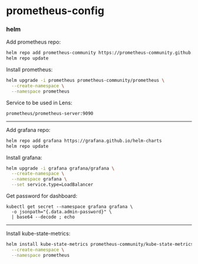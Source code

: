 # prometheus-config

### helm

Add prometheus repo:
```bash
helm repo add prometheus-community https://prometheus-community.github.io/helm-charts
helm repo update
```

Install prometheus:
```bash
helm upgrade -i prometheus prometheus-community/prometheus \
  --create-namespace \
  --namespace prometheus
```

Service to be used in Lens:
```
prometheus/prometheus-server:9090
```

---

Add grafana repo:
```bash
helm repo add grafana https://grafana.github.io/helm-charts
helm repo update
```

Install grafana:
```bash
helm upgrade -i grafana grafana/grafana \
  --create-namespace \
  --namespace grafana \
  --set service.type=LoadBalancer
```

Get password for dashboard:
```
kubectl get secret --namespace grafana grafana \
  -o jsonpath="{.data.admin-password}" \
  | base64 --decode ; echo
```

---

Install kube-state-metrics:
```bash
helm install kube-state-metrics prometheus-community/kube-state-metrics \
  --create-namespace \
  --namespace prometheus
```


